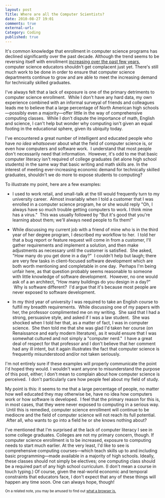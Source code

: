```yaml
---
layout: post
Title: Where are all the Computer Scientists?
date: 2010-08-27 19:01
comments: true
external-url:
Category: Coding
published: true
---
```

It's common knowledge that enrollment in computer science programs has declined significantly over the past decade.  Although the trend seems to be reversing itself with enrollment <a href="http://arstechnica.com/science/news/2010/03/computer-science-enrollment-continues-growth-but-phds-down.ars">increasing over the past few years</a>, computer science educators shouldn't get complacent just yet.  There's still much work to be done in order to ensure that computer science departments continue to grow and are able to meet the increasing demand for technically skilled graduates.

I've always felt that a lack of exposure is one of the primary detriments to computer science enrollment.  While I don't have any hard data, my own experience combined with an informal surveyal of friends and colleagues leads me to believe that a large percentage of North American high schools—possibly even a majority—offer little in the way of comprehensive computing classes.  While I don't dispute the importance of math, English and science, I can't help but wonder why computing isn't given an equal footing in the educational sphere, given its ubiquity today.

I've encountered a great number of intelligent and educated people who have <em>no idea whatsoever</em> about what the field of computer science is, or even how computers and software work.  I understand that most people don't necessarily need that information.  However, it's odd to me that basic computer literacy isn't required of college graduates (let alone high school students) in the same way that basic writing and math skills are.  In the interest of meeting ever-increasing economic demand for technically skilled graduates, shouldn't we do more to expose students to computing?<!-- PELICAN_END_SUMMARY -->

To illustrate my point, here are a few examples:
<ul>
	<li style="margin-bottom: 1em;">I used to work retail, and small-talk at the till would frequently turn to my university career.  Almost invariably when I told a customer that I was enrolled in a computer science program, he or she would reply "Oh, I always have so much trouble getting computers to work.  I think mine has a virus."  This was usually followed by "But it's good that you're learning about them; we'll always need people to fix them!"</li>
	<li style="margin-bottom: 1em;">While discussing my current job with a friend of mine who is in the third year of her degree program, I described my workflow to her.  I told her that a bug report or feature request will come in from a customer, I'll gather requirements and implement a solution, and then make adjustments as necessary until the customer is satisfied.  She asked, "How many do you get done in a day?"  I couldn't help but laugh; there are very few tasks in client-focused software development which are both worth mentioning and completable in one day.  Perhaps I'm being unfair here, as that question probably seems reasonable to someone with little knowledge of software development.  However, no one would ask of a an architect, "How many buildings do you design in a day?"  Why is software different?  I'd argue that it's because most people are never exposed to software development.</li>
	<li style="margin-bottom: 1em;">In my third year of university I was required to take an English course to fulfill my breadth requirements.  While discussing one of my papers with her, the professor complimented me on my writing.  She said that I had a strong, persuasive style, and asked if I was a law student.  She was shocked when I told her that, as a matter of fact, I was in computer science.  She then told me that she was glad I'd taken her course (on Renaissance and early modern literature), as it would ensure that I was somewhat cultured and not simply a "computer nerd."  I have a great deal of respect for that professor and I don't believe that her comment had any ill intent, but it again illustrates the fact that computer science is frequently misunderstood and/or not taken seriously.</li>
</ul>
I'm not entirely sure if these examples will properly communicate the point I'd hoped they would. I wouldn't want anyone to misunderstand the purpose of this post, either; I don't mean to complain about how computer science is perceived.  I don't particularly care how people feel about my field of study.

My point is this: it seems to me that a large percentage of people, no matter how well educated they may otherwise be, have no idea how computers work or how software is developed.  I feel that the primary reason for this is, in most cases, that they were never exposed to computing in a serious way.  Until this is remedied, computer science enrollment will continue to be mediocre and the field of computer science will not reach its full potential.  After all, who wants to go into a field he or she knows nothing about?

I've mentioned that I'm surprised at the lack of computer literacy I see in some college graduates.  Colleges are not my primary concern, though.  If computer science enrollment is to be increased, exposure to computing needs to start much earlier.  At the very least, I'd like to see is comprehensive computing courses&mdash;which teach skills up to and including basic programming&mdash;made available in a majority of high schools.  Ideally, these classes should not simply be electives; one computing class should be a required part of any high school curriculum.  (I don't mean a course in touch typing.)  Of course, given the real-world economic and temporal constraints that educators face, I don't expect that any of these things will happen any time soon.  One can always hope, though!

<span style="font-size: 0.8em;">On a related note, you may be amused to find out <a href="http://www.youtube.com/watch?v=o4MwTvtyrUQ" title="what a browser is">what a browser is.</a></span>
